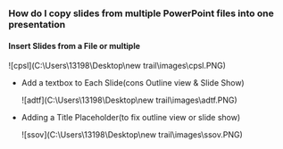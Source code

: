 ### How do I copy slides from multiple PowerPoint files into one presentation

#### Insert Slides from a File or  multiple

![cpsl](C:\Users\13198\Desktop\new trail\images\cpsl.PNG)

- Add a textbox to Each Slide(cons Outline view & Slide Show)

  ![adtf](C:\Users\13198\Desktop\new trail\images\adtf.PNG)
  
- Adding a Title Placeholder(to fix outline view or slide show)

  ![ssov](C:\Users\13198\Desktop\new trail\images\ssov.PNG)

​	

